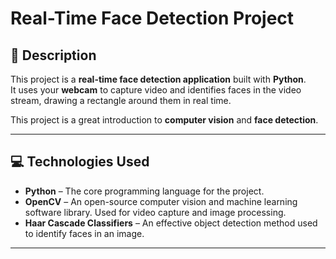 # Real-Time Face Detection Project

## 📖 Description
This project is a **real-time face detection application** built with **Python**.  
It uses your **webcam** to capture video and identifies faces in the video stream, drawing a rectangle around them in real time.  

This project is a great introduction to **computer vision** and **face detection**.

---

## 💻 Technologies Used
- **Python** – The core programming language for the project.  
- **OpenCV** – An open-source computer vision and machine learning software library. Used for video capture and image processing.  
- **Haar Cascade Classifiers** – An effective object detection method used to identify faces in an image.  

---
